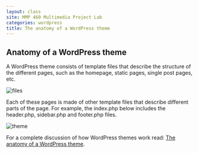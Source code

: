 ```yaml
---
layout: class
site: MMP 460 Multimedia Project Lab
categories: wordpress
title: The anatomy of a WordPress theme
---
```


## Anatomy of a WordPress theme

A WordPress theme consists of template files that describe the structure of the different pages, such as the homepage, static pages, single post pages, etc.

![files]({{site_url}}/mmp460/assets/wp-files.png)

Each of these pages is made of other template files that describe different parts of the page. For example, the index.php below includes the header.php, sidebar.php and footer.php files.

![theme]({{site_url}}/mmp460/assets/wp-anatomy.gif)

For a complete discussion of how WordPress themes work read: [The anatomy of a WordPress theme](http://yoast.com/wordpress-theme-anatomy/).
